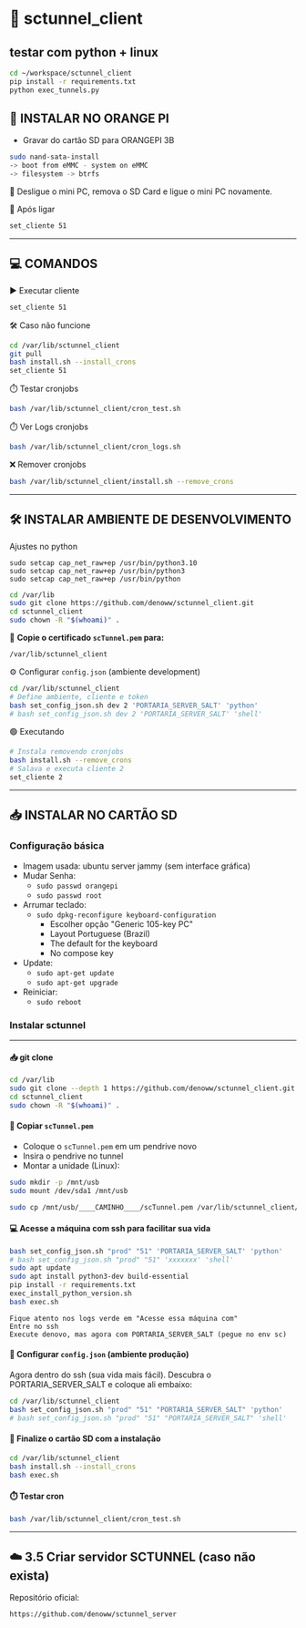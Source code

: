 # 📡 sctunnel_client



## testar com python + linux

```bash
cd ~/workspace/sctunnel_client
pip install -r requirements.txt
python exec_tunnels.py
```


## 💾 INSTALAR NO ORANGE PI

- Gravar do cartão SD para ORANGEPI 3B

```bash
sudo nand-sata-install
-> boot from eMMC - system on eMMC
-> filesystem -> btrfs
```

🔌 Desligue o mini PC, remova o SD Card e ligue o mini PC novamente.


🚀 Após ligar
```bash
set_cliente 51
```



---

## 💻 COMANDOS

▶️ Executar cliente

```bash
set_cliente 51
```


🛠️ Caso não funcione

```bash
cd /var/lib/sctunnel_client
git pull
bash install.sh --install_crons
set_cliente 51
```


⏱️ Testar cronjobs

```bash
bash /var/lib/sctunnel_client/cron_test.sh
```

⏱️ Ver Logs cronjobs

```bash
bash /var/lib/sctunnel_client/cron_logs.sh
```

❌ Remover cronjobs

```bash
bash /var/lib/sctunnel_client/install.sh --remove_crons
```

---

## 🛠️ INSTALAR AMBIENTE DE DESENVOLVIMENTO


Ajustes no python

```
sudo setcap cap_net_raw+ep /usr/bin/python3.10
sudo setcap cap_net_raw+ep /usr/bin/python3
sudo setcap cap_net_raw+ep /usr/bin/python
```


```bash
cd /var/lib
sudo git clone https://github.com/denoww/sctunnel_client.git
cd sctunnel_client
sudo chown -R "$(whoami)" .
```

📄 **Copie o certificado `scTunnel.pem` para:**

```bash
/var/lib/sctunnel_client
```


⚙️ Configurar `config.json` (ambiente development)

```bash
cd /var/lib/sctunnel_client
# Define ambiente, cliente e token
bash set_config_json.sh dev 2 'PORTARIA_SERVER_SALT' 'python'
# bash set_config_json.sh dev 2 'PORTARIA_SERVER_SALT' 'shell'
```

🟢 Executando

```bash
# Instala removendo cronjobs
bash install.sh --remove_crons
# Salava e executa cliente 2
set_cliente 2
```

---

## 📥 INSTALAR NO CARTÃO SD

### Configuração básica

- Imagem usada: ubuntu server jammy (sem interface gráfica)
- Mudar Senha:
  - `sudo passwd orangepi`
  - `sudo passwd root`
- Arrumar teclado:
  - `sudo dpkg-reconfigure keyboard-configuration`
    - Escolher opção "Generic 105-key PC"
    - Layout Portuguese (Brazil)
    - The default for the keyboard
    - No compose key
- Update:
  - `sudo apt-get update`
  - `sudo apt-get upgrade`
- Reiniciar:
  - `sudo reboot`

### Instalar sctunnel

---

#### 📥 git clone

```bash
cd /var/lib
sudo git clone --depth 1 https://github.com/denoww/sctunnel_client.git
cd sctunnel_client
sudo chown -R "$(whoami)" .
```

#### 🔑 Copiar `scTunnel.pem`

- Coloque o `scTunnel.pem` em um pendrive novo
- Insira o pendrive no tunnel
- Montar a unidade (Linux):

```bash
sudo mkdir -p /mnt/usb
sudo mount /dev/sda1 /mnt/usb
```

```bash
sudo cp /mnt/usb/____CAMINHO____/scTunnel.pem /var/lib/sctunnel_client/scTunnel.pem
```

#### 💻 Acesse a máquina com ssh para facilitar sua vida

```bash
bash set_config_json.sh "prod" "51" 'PORTARIA_SERVER_SALT' 'python'
# bash set_config_json.sh "prod" "51" 'xxxxxxx' 'shell'
sudo apt update
sudo apt install python3-dev build-essential
pip install -r requirements.txt
exec_install_python_version.sh
bash exec.sh
```

```
Fique atento nos logs verde em "Acesse essa máquina com"
Entre no ssh
Execute denovo, mas agora com PORTARIA_SERVER_SALT (pegue no env sc)
```

#### 🧩 Configurar `config.json` (ambiente produção)

Agora dentro do ssh (sua vida mais fácil).
Descubra o PORTARIA_SERVER_SALT e coloque ali embaixo:

```bash
cd /var/lib/sctunnel_client
bash set_config_json.sh "prod" "51" "PORTARIA_SERVER_SALT" 'python'
# bash set_config_json.sh "prod" "51" "PORTARIA_SERVER_SALT" 'shell'
```

#### 🚀 Finalize o cartão SD com a instalação

```bash
cd /var/lib/sctunnel_client
bash install.sh --install_crons
bash exec.sh
```

#### ⏱️ Testar cron

```bash
bash /var/lib/sctunnel_client/cron_test.sh
```

---

## ☁️ 3.5 Criar servidor SCTUNNEL (caso não exista)

Repositório oficial:

```
https://github.com/denoww/sctunnel_server
```
